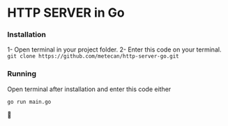 # HTTP SERVER in Go

### Installation
1- Open terminal in your project folder.
2- Enter this code on your terminal. 
`git clone https://github.com/metecan/http-server-go.git`

### Running
Open terminal after installation and enter this code either

`go run main.go`

🤩
